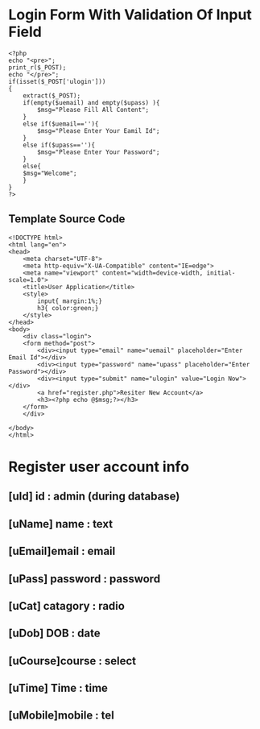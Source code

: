 # Login Form With Validation Of Input Field

```
<?php
echo "<pre>";
print_r($_POST);
echo "</pre>";
if(isset($_POST['ulogin']))
{
    extract($_POST);
    if(empty($uemail) and empty($upass) ){
        $msg="Please Fill All Content";
    }
    else if($uemail==''){
        $msg="Please Enter Your Eamil Id";
    }
    else if($upass==''){
        $msg="Please Enter Your Password";
    }
    else{
    $msg="Welcome";    
    }
}
?>
```
## Template Source Code

```
<!DOCTYPE html>
<html lang="en">
<head>
    <meta charset="UTF-8">
    <meta http-equiv="X-UA-Compatible" content="IE=edge">
    <meta name="viewport" content="width=device-width, initial-scale=1.0">
    <title>User Application</title>
    <style>
        input{ margin:1%;}
        h3{ color:green;}
    </style>
</head>
<body>
    <div class="login">
    <form method="post">
        <div><input type="email" name="uemail" placeholder="Enter Email Id"></div>
        <div><input type="password" name="upass" placeholder="Enter Password"></div>
        <div><input type="submit" name="ulogin" value="Login Now"></div>
        <a href="register.php">Resiter New Account</a>
        <h3><?php echo @$msg;?></h3>
    </form>
    </div>
    
</body>
</html>
```

# Register user account info 

## [uId] id : admin (during database)

## [uName] name : text

## [uEmail]email : email

## [uPass] password : password

## [uCat] catagory : radio

## [uDob] DOB : date

## [uCourse]course : select

## [uTime] Time : time

## [uMobile]mobile : tel
